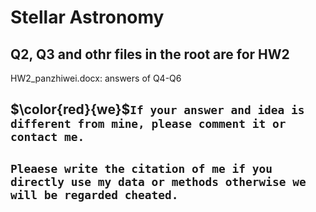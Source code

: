 # Stellar Astronomy

## Q2, Q3 and othr files in the root are for HW2
HW2_panzhiwei.docx: answers of Q4-Q6  
## $\color{red}{we}$`If your answer and idea is different from mine, please comment it or contact me.` 
## `Pleaese write the citation of me if you directly use my data or methods otherwise we will be regarded cheated.`




